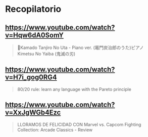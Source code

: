 # Recopilatorio

## https://www.youtube.com/watch?v=Hqw6dA0SomY

> 🎹Kamado Tanjiro No Uta - Piano ver. (竈門炭治郎のうた)ピアノ Kimetsu No Yaiba (鬼滅の刃) 
 
## https://www.youtube.com/watch?v=H7i_gog0RG4

> 80/20 rule: learn any language with the Pareto principle

## https://www.youtube.com/watch?v=XxJgWGb4Ezc

>  LLORAMOS DE FELICIDAD CON Marvel vs. Capcom Fighting Collection: Arcade Classics - Review 
